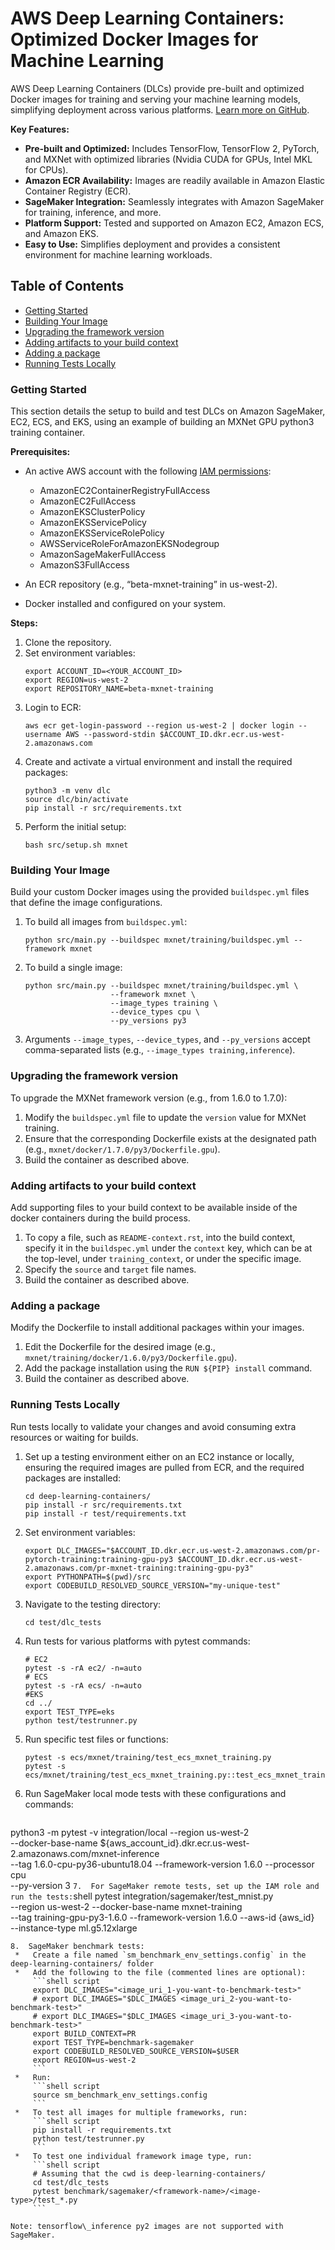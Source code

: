 # AWS Deep Learning Containers: Optimized Docker Images for Machine Learning

AWS Deep Learning Containers (DLCs) provide pre-built and optimized Docker images for training and serving your machine learning models, simplifying deployment across various platforms.  [Learn more on GitHub](https://github.com/aws/deep-learning-containers).

**Key Features:**

*   **Pre-built and Optimized:**  Includes TensorFlow, TensorFlow 2, PyTorch, and MXNet with optimized libraries (Nvidia CUDA for GPUs, Intel MKL for CPUs).
*   **Amazon ECR Availability:**  Images are readily available in Amazon Elastic Container Registry (ECR).
*   **SageMaker Integration:**  Seamlessly integrates with Amazon SageMaker for training, inference, and more.
*   **Platform Support:**  Tested and supported on Amazon EC2, Amazon ECS, and Amazon EKS.
*   **Easy to Use:** Simplifies deployment and provides a consistent environment for machine learning workloads.

## Table of Contents

*   [Getting Started](#getting-started)
*   [Building Your Image](#building-your-image)
*   [Upgrading the framework version](#upgrading-the-framework-version)
*   [Adding artifacts to your build context](#adding-artifacts-to-your-build-context)
*   [Adding a package](#adding-a-package)
*   [Running Tests Locally](#running-tests-locally)

### Getting Started

This section details the setup to build and test DLCs on Amazon SageMaker, EC2, ECS, and EKS, using an example of building an MXNet GPU python3 training container.

**Prerequisites:**

*   An active AWS account with the following [IAM permissions](https://github.com/aws/deep-learning-containers#getting-started):
    *   AmazonEC2ContainerRegistryFullAccess
    *   AmazonEC2FullAccess
    *   AmazonEKSClusterPolicy
    *   AmazonEKSServicePolicy
    *   AmazonEKSServiceRolePolicy
    *   AWSServiceRoleForAmazonEKSNodegroup
    *   AmazonSageMakerFullAccess
    *   AmazonS3FullAccess

*   An ECR repository (e.g., “beta-mxnet-training” in us-west-2).
*   Docker installed and configured on your system.

**Steps:**

1.  Clone the repository.
2.  Set environment variables:
    ```shell
    export ACCOUNT_ID=<YOUR_ACCOUNT_ID>
    export REGION=us-west-2
    export REPOSITORY_NAME=beta-mxnet-training
    ```
3.  Login to ECR:
    ```shell
    aws ecr get-login-password --region us-west-2 | docker login --username AWS --password-stdin $ACCOUNT_ID.dkr.ecr.us-west-2.amazonaws.com
    ```
4.  Create and activate a virtual environment and install the required packages:
    ```shell
    python3 -m venv dlc
    source dlc/bin/activate
    pip install -r src/requirements.txt
    ```
5.  Perform the initial setup:
    ```shell
    bash src/setup.sh mxnet
    ```

### Building Your Image

Build your custom Docker images using the provided `buildspec.yml` files that define the image configurations.

1.  To build all images from `buildspec.yml`:
    ```shell
    python src/main.py --buildspec mxnet/training/buildspec.yml --framework mxnet
    ```

2.  To build a single image:
    ```shell
    python src/main.py --buildspec mxnet/training/buildspec.yml \
                       --framework mxnet \
                       --image_types training \
                       --device_types cpu \
                       --py_versions py3
    ```

3.  Arguments `--image_types`, `--device_types`, and `--py_versions` accept comma-separated lists (e.g., `--image_types training,inference`).

### Upgrading the framework version

To upgrade the MXNet framework version (e.g., from 1.6.0 to 1.7.0):

1.  Modify the `buildspec.yml` file to update the `version` value for MXNet training.
2.  Ensure that the corresponding Dockerfile exists at the designated path (e.g., `mxnet/docker/1.7.0/py3/Dockerfile.gpu`).
3.  Build the container as described above.

### Adding artifacts to your build context

Add supporting files to your build context to be available inside of the docker containers during the build process.

1.  To copy a file, such as `README-context.rst`, into the build context, specify it in the `buildspec.yml` under the `context` key, which can be at the top-level, under `training_context`, or under the specific image.
2.  Specify the `source` and `target` file names.
3.  Build the container as described above.

### Adding a package

Modify the Dockerfile to install additional packages within your images.

1.  Edit the Dockerfile for the desired image (e.g., `mxnet/training/docker/1.6.0/py3/Dockerfile.gpu`).
2.  Add the package installation using the `RUN ${PIP} install` command.
3.  Build the container as described above.

### Running Tests Locally

Run tests locally to validate your changes and avoid consuming extra resources or waiting for builds.

1.  Set up a testing environment either on an EC2 instance or locally, ensuring the required images are pulled from ECR, and the required packages are installed:
    ```shell
    cd deep-learning-containers/
    pip install -r src/requirements.txt
    pip install -r test/requirements.txt
    ```
2.  Set environment variables:
    ```shell
    export DLC_IMAGES="$ACCOUNT_ID.dkr.ecr.us-west-2.amazonaws.com/pr-pytorch-training:training-gpu-py3 $ACCOUNT_ID.dkr.ecr.us-west-2.amazonaws.com/pr-mxnet-training:training-gpu-py3"
    export PYTHONPATH=$(pwd)/src
    export CODEBUILD_RESOLVED_SOURCE_VERSION="my-unique-test"
    ```
3.  Navigate to the testing directory:
    ```shell
    cd test/dlc_tests
    ```
4.  Run tests for various platforms with pytest commands:
    ```shell
    # EC2
    pytest -s -rA ec2/ -n=auto
    # ECS
    pytest -s -rA ecs/ -n=auto
    #EKS
    cd ../
    export TEST_TYPE=eks
    python test/testrunner.py
    ```
5.  Run specific test files or functions:
    ```shell
    pytest -s ecs/mxnet/training/test_ecs_mxnet_training.py
    pytest -s ecs/mxnet/training/test_ecs_mxnet_training.py::test_ecs_mxnet_training_dgl_cpu
    ```

6.  Run SageMaker local mode tests with these configurations and commands:
    ```shell
   python3 -m pytest -v integration/local --region us-west-2 \
   --docker-base-name ${aws_account_id}.dkr.ecr.us-west-2.amazonaws.com/mxnet-inference \
    --tag 1.6.0-cpu-py36-ubuntu18.04 --framework-version 1.6.0 --processor cpu \
    --py-version 3
    ```
7.  For SageMaker remote tests, set up the IAM role and run the tests:
    ```shell
   pytest integration/sagemaker/test_mnist.py \
   --region us-west-2 --docker-base-name mxnet-training \
   --tag training-gpu-py3-1.6.0 --framework-version 1.6.0 --aws-id {aws_id} \
   --instance-type ml.g5.12xlarge
   ```
8.  SageMaker benchmark tests:
    *   Create a file named `sm_benchmark_env_settings.config` in the deep-learning-containers/ folder
    *   Add the following to the file (commented lines are optional):
        ```shell script
        export DLC_IMAGES="<image_uri_1-you-want-to-benchmark-test>"
        # export DLC_IMAGES="$DLC_IMAGES <image_uri_2-you-want-to-benchmark-test>"
        # export DLC_IMAGES="$DLC_IMAGES <image_uri_3-you-want-to-benchmark-test>"
        export BUILD_CONTEXT=PR
        export TEST_TYPE=benchmark-sagemaker
        export CODEBUILD_RESOLVED_SOURCE_VERSION=$USER
        export REGION=us-west-2
        ```
    *   Run:
        ```shell script
        source sm_benchmark_env_settings.config
        ```
    *   To test all images for multiple frameworks, run:
        ```shell script
        pip install -r requirements.txt
        python test/testrunner.py
        ```
    *   To test one individual framework image type, run:
        ```shell script
        # Assuming that the cwd is deep-learning-containers/
        cd test/dlc_tests
        pytest benchmark/sagemaker/<framework-name>/<image-type>/test_*.py
        ```

Note: tensorflow\_inference py2 images are not supported with SageMaker.